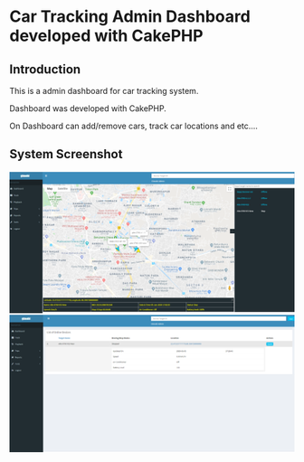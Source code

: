 # Car Tracking Admin Dashboard developed with CakePHP 

## Introduction
This is a admin dashboard for car tracking system.

Dashboard was developed with CakePHP.

On Dashboard can add/remove cars, track car locations and etc....

## System Screenshot

![Image1](Screenshot_1.png)
![Image2](Screenshot_2.png)

